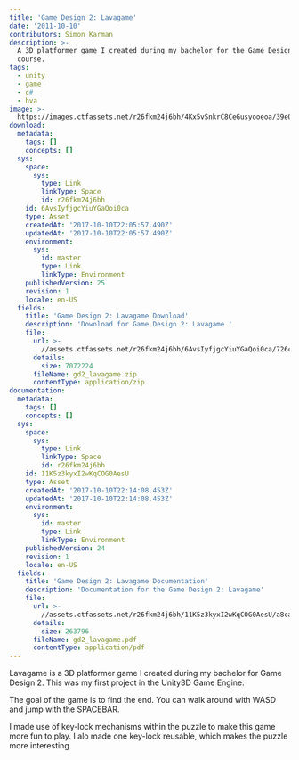 ```yaml
---
title: 'Game Design 2: Lavagame'
date: '2011-10-10'
contributors: Simon Karman
description: >-
  A 3D platformer game I created during my bachelor for the Game Design 2
  course.
tags:
  - unity
  - game
  - c#
  - hva
image: >-
  https://images.ctfassets.net/r26fkm24j6bh/4Kx5vSnkrC8CeGusyooeoa/39e0407101c20b16b18e62ce195083dd/gd2_lavagame.png
download:
  metadata:
    tags: []
    concepts: []
  sys:
    space:
      sys:
        type: Link
        linkType: Space
        id: r26fkm24j6bh
    id: 6AvsIyfjgcYiuYGaQoi0ca
    type: Asset
    createdAt: '2017-10-10T22:05:57.490Z'
    updatedAt: '2017-10-10T22:05:57.490Z'
    environment:
      sys:
        id: master
        type: Link
        linkType: Environment
    publishedVersion: 25
    revision: 1
    locale: en-US
  fields:
    title: 'Game Design 2: Lavagame Download'
    description: 'Download for Game Design 2: Lavagame '
    file:
      url: >-
        //assets.ctfassets.net/r26fkm24j6bh/6AvsIyfjgcYiuYGaQoi0ca/726c37b7bb3c6f2275d0ed241c0e6889/gd2_lavagame.zip
      details:
        size: 7072224
      fileName: gd2_lavagame.zip
      contentType: application/zip
documentation:
  metadata:
    tags: []
    concepts: []
  sys:
    space:
      sys:
        type: Link
        linkType: Space
        id: r26fkm24j6bh
    id: 11K5z3kyxI2wKqCOG0AesU
    type: Asset
    createdAt: '2017-10-10T22:14:08.453Z'
    updatedAt: '2017-10-10T22:14:08.453Z'
    environment:
      sys:
        id: master
        type: Link
        linkType: Environment
    publishedVersion: 24
    revision: 1
    locale: en-US
  fields:
    title: 'Game Design 2: Lavagame Documentation'
    description: 'Documentation for the Game Design 2: Lavagame'
    file:
      url: >-
        //assets.ctfassets.net/r26fkm24j6bh/11K5z3kyxI2wKqCOG0AesU/a8ca653a9b0c799902614c506ca3a0fa/gd2_lavagame.pdf
      details:
        size: 263796
      fileName: gd2_lavagame.pdf
      contentType: application/pdf
---
```


Lavagame is a 3D platformer game I created during my bachelor for Game Design 2. This was my first project in the Unity3D Game Engine. 

The goal of the game is to find the end. You can walk around with WASD and jump with the SPACEBAR.

I made use of key-lock mechanisms within the puzzle to make this game more fun to play. I alo made one key-lock reusable, which makes the puzzle more interesting.